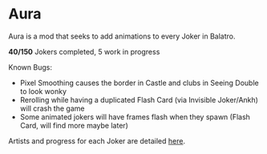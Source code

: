 # Aura
Aura is a mod that seeks to add animations to every Joker in Balatro.

**40/150** Jokers completed, 5 work in progress

Known Bugs:
- Pixel Smoothing causes the border in Castle and clubs in Seeing Double to look wonky
- Rerolling while having a duplicated Flash Card (via Invisible Joker/Ankh) will crash the game
- Some animated jokers will have frames flash when they spawn (Flash Card, will find more maybe later)

Artists and progress for each Joker are detailed [here](https://docs.google.com/spreadsheets/d/1MGBtcHmb2hb9bE-ueEiKwMdn3c27fzgU46PYq8b6UhM/edit#gid=0).
